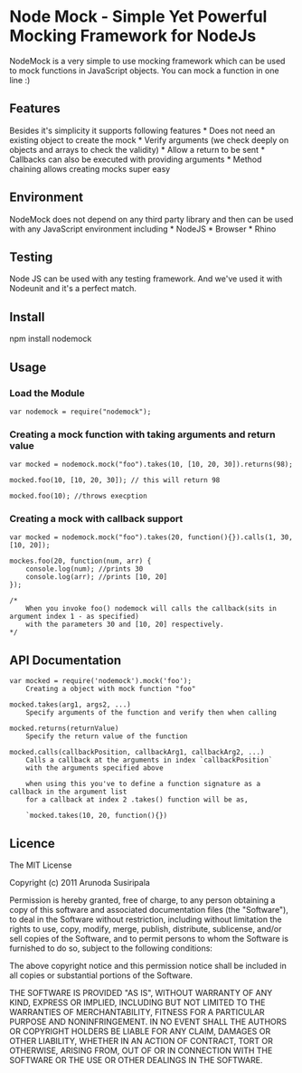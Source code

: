 Node Mock - Simple Yet Powerful Mocking Framework for NodeJs
============================================================

NodeMock is a very simple to use mocking framework which can be used to 
mock functions in JavaScript objects. You can mock a function in one line :)

Features
--------
Besides it's simplicity it supports following features
	* Does not need an existing object to create the mock
	* Verify arguments (we check deeply on objects and arrays to check the validity)
	* Allow a return to be sent
	* Callbacks can also be executed with providing arguments
	* Method chaining allows creating mocks super easy
	
Environment
-----------
NodeMock does not depend on any third party library and then can be used with 
any JavaScript environment including
	* NodeJS
	* Browser
	* Rhino
	
Testing
-------
Node JS can be used with any testing framework. And we've used it with 
Nodeunit and it's a perfect match.

Install
---------
npm install nodemock

Usage
------

### Load the Module

	var nodemock = require("nodemock");

### Creating a mock function with taking arguments and return value

	var mocked = nodemock.mock("foo").takes(10, [10, 20, 30]).returns(98);
	
	mocked.foo(10, [10, 20, 30]); // this will return 98
	
	mocked.foo(10); //throws execption
	
### Creating a mock with callback support

	var mocked = nodemock.mock("foo").takes(20, function(){}).calls(1, 30, [10, 20]);
	
	mockes.foo(20, function(num, arr) {
		console.log(num); //prints 30
		console.log(arr); //prints [10, 20]
	});
	
	/*
		When you invoke foo() nodemock will calls the callback(sits in argument index 1 - as specified)
		with the parameters 30 and [10, 20] respectively. 
	*/
	
API Documentation
-----------------

	var mocked = require('nodemock').mock('foo');
		Creating a object with mock function "foo"
	
	mocked.takes(arg1, args2, ...)
		Specify arguments of the function and verify then when calling
		
	mocked.returns(returnValue)
		Specify the return value of the function
		
	mocked.calls(callbackPosition, callbackArg1, callbackArg2, ...)		 
		Calls a callback at the arguments in index `callbackPosition`
		with the arguments specified above
		
		when using this you've to define a function signature as a callback in the argument list
		for a callback at index 2 .takes() function will be as,
		
		`mocked.takes(10, 20, function(){})
		
Licence
-------
The MIT License

Copyright (c) 2011 Arunoda Susiripala

Permission is hereby granted, free of charge, to any person obtaining a copy
of this software and associated documentation files (the "Software"), to deal
in the Software without restriction, including without limitation the rights
to use, copy, modify, merge, publish, distribute, sublicense, and/or sell
copies of the Software, and to permit persons to whom the Software is
furnished to do so, subject to the following conditions:

The above copyright notice and this permission notice shall be included in
all copies or substantial portions of the Software.

THE SOFTWARE IS PROVIDED "AS IS", WITHOUT WARRANTY OF ANY KIND, EXPRESS OR
IMPLIED, INCLUDING BUT NOT LIMITED TO THE WARRANTIES OF MERCHANTABILITY,
FITNESS FOR A PARTICULAR PURPOSE AND NONINFRINGEMENT. IN NO EVENT SHALL THE
AUTHORS OR COPYRIGHT HOLDERS BE LIABLE FOR ANY CLAIM, DAMAGES OR OTHER
LIABILITY, WHETHER IN AN ACTION OF CONTRACT, TORT OR OTHERWISE, ARISING FROM,
OUT OF OR IN CONNECTION WITH THE SOFTWARE OR THE USE OR OTHER DEALINGS IN
THE SOFTWARE.


